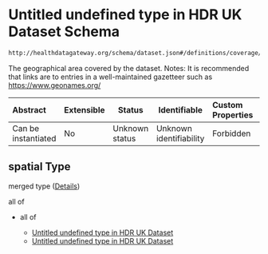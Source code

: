 # Untitled undefined type in HDR UK Dataset Schema

```txt
http://healthdatagateway.org/schema/dataset.json#/definitions/coverage/properties/spatial
```

The geographical area covered by the dataset. Notes: It is recommended that links are to entries in a well-maintained gazetteer such as <https://www.geonames.org/>


| Abstract            | Extensible | Status         | Identifiable            | Custom Properties | Additional Properties | Access Restrictions | Defined In                                                                 |
| :------------------ | ---------- | -------------- | ----------------------- | :---------------- | --------------------- | ------------------- | -------------------------------------------------------------------------- |
| Can be instantiated | No         | Unknown status | Unknown identifiability | Forbidden         | Allowed               | none                | [dataset.schema.json\*](../out/dataset.schema.json "open original schema") |

## spatial Type

merged type ([Details](dataset-definitions-coverage-properties-spatial.md))

all of

-   all of

    -   [Untitled undefined type in HDR UK Dataset](dataset-definitions-url-allof-0.md "check type definition")
    -   [Untitled undefined type in HDR UK Dataset](dataset-definitions-url-allof-1.md "check type definition")
